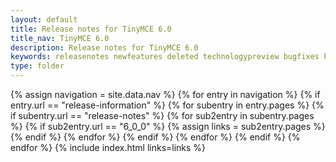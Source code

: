 ```yaml
---
layout: default
title: Release notes for TinyMCE 6.0
title_nav: TinyMCE 6.0
description: Release notes for TinyMCE 6.0
keywords: releasenotes newfeatures deleted technologypreview bugfixes knownissues
type: folder
---
```


{% assign navigation = site.data.nav %}
{% for entry in navigation %}
  {% if entry.url == "release-information" %}
    {% for subentry in entry.pages %}
      {% if subentry.url == "release-notes" %}
        {% for sub2entry in subentry.pages %}
          {% if sub2entry.url == "6_0_0" %}
            {% assign links = sub2entry.pages %}
          {% endif %}
        {% endfor %}
      {% endif %}
    {% endfor %}
  {% endif %}
{% endfor %}
{% include index.html links=links %}
